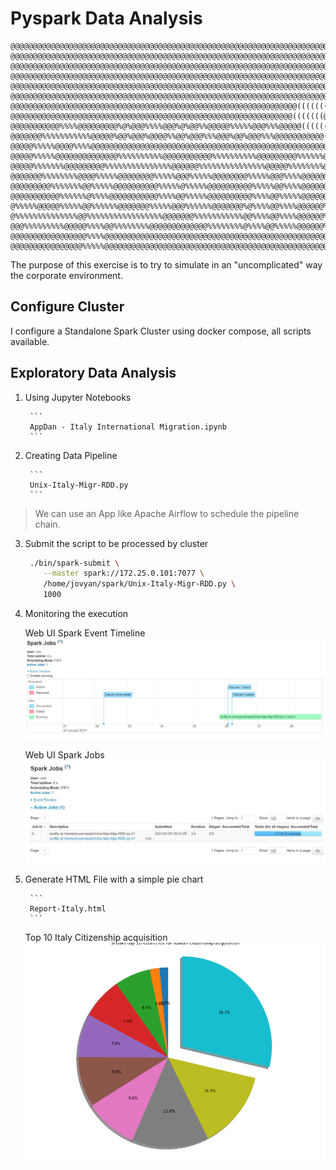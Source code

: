 # Pyspark Data Analysis

```asc
@@@@@@@@@@@@@@@@@@@@@@@@@@@@@@@@@@@@@@@@@@@@@@@@@@@@@@@@@@@@@@@@@@@@@@@@@@@@@@((((@@@@@@@@@@@@@@@@@@
@@@@@@@@@@@@@@@@@@@@@@@@@@@@@@@@@@@@@@@@@@@@@@@@@@@@@@@@@@@@@@@@@@@@@@@@@@@@@(((((((@@@@@@@@@@@@@@@@
@@@@@@@@@@@@@@@@@@@@@@@@@@@@@@@@@@@@@@@@@@@@@@@@@@@@@@@@@@@@@@@@@@@@@@@@@@@@(((((((((@@@@@@@@@@@@@@@
@@@@@@@@@@@@@@@@@@@@@@@@@@@@@@@@@@@@@@@@@@@@@@@@@@@@@@@@@@@@@@@@@@@@@@@@@@@@((((@@(((((@((((((((((((
@@@@@@@@@@@@@@@@@@@@@@@@@@@@@@@@@@@@@@@@@@@@@@@@@@@@@@@@@@@@@@@@@@@@@@@@@@@((((@@@@((((((((((((((((@
@@@@@@@@@@@@@@@@@@@@@@@@@@@@@@@@@@@@@@@@@@@@@@@@@@@@@@@@@@@@@@@@@@@@@@@((((((((@@@@@@@@@@@@@(((((@@@
@@@@@@@@@@@@@@@@@@@@@@@@@@@@@@@@@@@@@@@@@@@@@@@@@@@@@@@@@@@@@@@@((((((((((((@@@@@@@@@@@@@@(((((@@@@@
@@@@@@@@@@@@@@@@@@@@@@@@@@@@@@@@@@@@@@@@@@@@@@@@@@@@@@@@@@@@@@@(((((((@@@@@@@@@@@@@@@@@@((((@@@@@@@@
@@@@@@@@@@@%%%%@@@@@@@@@%@%@@@%%%%@@@%@%@@%%@@@@@%%%%%@@@%%%@@@@@(((((((((((@@@@@@@@@@@@@(((((@@@@@@
@@@@@@@%%%%%%%%%%%@@@@@%@@%@@@%@@@@%%@@%@@@%%%@@@%@@%@@@%%%@@@@@@@@@@@(((@%%%@@@@@@@@@@@@@(((((@@@@@
@@@@@%%%%%@@@@%%%%@@@@@@@@@@@@@@@@@@@@@@@@@@@@@@@@@@@@@@@@@@@@@@@@@@@@@@%%%%%@@@@@%%@(((((((((((@@@@
@@@@@%%%%%@@@@@@@@@@@@@@%%%%%%%%%%@@@@@@@@@@@%%%%%%%%%%@@@@@@@@@%%%%%%@@%%%%%@@@%%%%@((((((((((((@@@
@@@@@%%%%%%%@@@@@@@@@%%%%%%%%%%%%%%%@@@@@@%%%%%%%%%%%%%%%@@@@@%%%%%%%%@@%%%%@%%%%%@@@@@@@@@@(((@@@@@
@@@@@@@%%%%%%%%@@@@%%%%%@@@@@@@@%%%%%@@@%%%%%@@@@@@@@%%%%%@@@%%%%@@@@@@%%%%%%%%%@@@@@@@@@@@@@@@@@@@@
@@@@@@@@@%%%%%%%@@%%%%%@@@@@@@@@@%%%%%@%%%%%@@@@@@@@@@%%%%%@@%%%%@@@@@@%%%%%%%%%%@@@@@@@@@@@@@@@@@@@
@@@@@@@@@@@%%%%%%@%%%%@@@@@@@@@@@%%%%@@%%%%%@@@@@@@@@@%%%%@@%%%%%@@@@@@%%%%@@%%%%%@@@@@@@@@@@@@@@@@@
@%%%%%@@@@@%%%%%@@%%%%%%@@@@@@@%%%%%@@@%%%%%%@@@@@@@%@%%%%@@%%%%@@@@@@%%%%%@@@@%%%%%@@@@@@@@@@@@@@@@
@%%%%%%%%%%%%%%@@%%%%%%%%%%%%%%%%%@@@@@@@%%%%%%%%%%%@@%%%%@@%%%%@@@@@@%%%%%@@@@@%%%%%%@@@@@@@@@@@@@@
@@@%%%%%%%%%@@@@@%%%%@@%%%%%%%%@@@@@@@@@@@@@%%%%%%%%@%%%%@@%%%%%@@@@@@%%%%@@@@@@@@%%%%%%@%@@@@@@@@@@
@@@@@@@@@@@@@@@@@%%%%@@@@@@@@@@@@@@@@@@@@@@@@@@@@@@@@@@@@@@@@@@@@@@@@@@@@@@@@@@@@@@@@@@@@@@@@@@@@@@@
@@@@@@@@@@@@@@@@%%%%%@@@@@@@@@@@@@@@@@@@@@@@@@@@@@@@@@@@@@@@@@@@@@@@@@@@@@@@@@@@@@@@@@@@@@@@@@@@@@@@
```

The purpose of this exercise is to try to simulate in an "uncomplicated" way the corporate environment.

## Configure Cluster

 I configure a Standalone Spark Cluster using docker compose, all scripts available.

## Exploratory Data Analysis

1. Using Jupyter Notebooks

        ```
        AppDan - Italy International Migration.ipynb
        ```
2. Creating Data Pipeline

        ```
        Unix-Italy-Migr-RDD.py
        ```

> We can use an App like Apache Airflow to schedule the pipeline chain.

3. Submit the script to be processed by cluster

   ```bash
    ./bin/spark-submit \
       --master spark://172.25.0.101:7077 \
       /home/jovyan/spark/Unix-Italy-Migr-RDD.py \
       1000
   ```

4. Monitoring the execution

    Web UI Spark Event Timeline
    ![Fig1](Web-UI-Spark-Event-Timeline.JPG)

    Web UI Spark Jobs
    ![Fig2](Web-UI-Spark-Jobs.JPG)

5. Generate HTML File with a simple pie chart

        ```
        Report-Italy.html
        ```

    Top 10 Italy Citizenship acquisition
    ![Fig2](italy-image1.png)